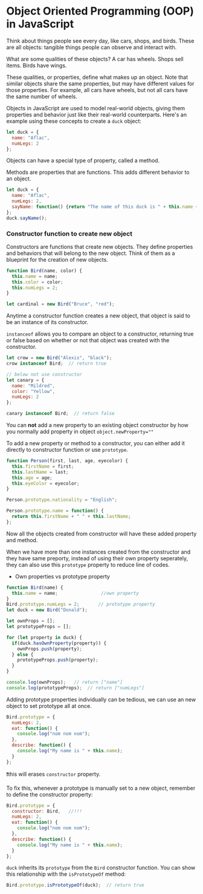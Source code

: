 # Object Oriented Programming (OOP) in JavaScript

Think about things people see every day, like cars, shops, and birds. These are all objects: tangible things people can observe and interact with.

What are some qualities of these objects? A car has wheels. Shops sell items. Birds have wings.

These qualities, or properties, define what makes up an object. Note that similar objects share the same properties, but may have different values for those properties. For example, all cars have wheels, but not all cars have the same number of wheels.

Objects in JavaScript are used to model real-world objects, giving them properties and behavior just like their real-world counterparts. Here's an example using these concepts to create a `duck` object:

```js
let duck = {
  name: "Aflac",
  numLegs: 2
};
```

Objects can have a special type of property, called a method.

Methods are properties that are functions. This adds different behavior to an object.

```js
let duck = {
  name: "Aflac",
  numLegs: 2,
  sayName: function() {return "The name of this duck is " + this.name + ".";}
};
duck.sayName();
```

### Constructor function to create new object

Constructors are functions that create new objects. They define properties and behaviors that will belong to the new object. Think of them as a blueprint for the creation of new objects.

```js
function Bird(name, color) {
  this.name = name;
  this.color = color;
  this.numLegs = 2;
}

let cardinal = new Bird("Bruce", "red");
```

Anytime a constructor function creates a new object, that object is said to be an instance of its constructor.

`instanceof` allows you to compare an object to a constructor, returning true or false based on whether or not that object was created with the constructor.

```js
let crow = new Bird("Alexis", "black");
crow instanceof Bird;  // return true

// below not use constructor
let canary = {
  name: "Mildred",
  color: "Yellow",
  numLegs: 2
};

canary instanceof Bird;  // return false

```

You can **not** add a new property to an existing object constructor by how you normally add property in object `object.newProperty=""`

To add a new property or method to a constructor, you can either add it directly to constructor function or use `prototype`.

```js
function Person(first, last, age, eyecolor) {
  this.firstName = first;
  this.lastName = last;
  this.age = age;
  this.eyeColor = eyecolor;
}

Person.prototype.nationality = "English";

Person.prototype.name = function() {
  return this.firstName + " " + this.lastName;
};
```

Now all the objects created from constructor will have these added property and method.

When we have more than one instances created from the constructor and they have same preporty, instead of using their own property seperately, they can also use this `prototype` property to reduce line of codes.

- Own properties vs prototype property

```js
function Bird(name) {
  this.name = name;                //own property
}
Bird.prototype.numLegs = 2;       // prototype property
let duck = new Bird("Donald");

let ownProps = [];
let prototypeProps = [];

for (let property in duck) {
  if(duck.hasOwnProperty(property)) {
    ownProps.push(property);
  } else {
    prototypeProps.push(property);
  }
}

console.log(ownProps);   // return ["name"]
console.log(prototypeProps);  // return ["numLegs"]
```

Adding prototype properties individually can be tedious, we can use an new object to set prototype all at once. 



```js
Bird.prototype = {
  numLegs: 2, 
  eat: function() {
    console.log("nom nom nom");
  },
  describe: function() {
    console.log("My name is " + this.name);
  }
};
```

❗️this will erases `constructor` property.

To fix this, whenever a prototype is manually set to a new object, remember to define the constructor property:

```js
Bird.prototype = {
  constructor: Bird,   //!!!
  numLegs: 2,
  eat: function() {
    console.log("nom nom nom");
  },
  describe: function() {
    console.log("My name is " + this.name); 
  }
};
```

`duck` inherits its `prototype` from the `Bird` constructor function. You can show this relationship with the `isPrototypeOf` method:

```js
Bird.prototype.isPrototypeOf(duck);  // return true
``` 


































